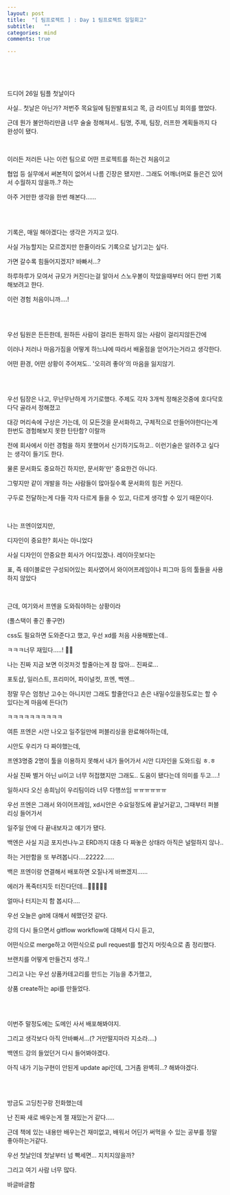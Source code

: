 ```yaml
---
layout: post
title:  "[ 팀프로젝트 ] : Day 1 팀프로젝트 일일회고"
subtitle:   ""
categories: mind
comments: true

---
```






<br>

<br>

<br>

드디어 26일 팀플 첫날이다

사실.. 첫날은 아닌가? 저번주 목요일에 팀원발표되고 목, 금 라이트닝 회의를 했었다.

근데 뭔가 불안하리만큼 너무 술술 정해져서.. 팀명, 주제, 팀장, 러프한 계획들까지 다 완성이 됐다.

<br>

이러든 저러든 나는 이런 팀으로 어떤 프로젝트를 하는건 처음이고

협업 등 실무에서 써본적이 없어서 나름 긴장은 됐지만.. 그래도 어깨너머로 들은건 있어서 수월하지 않을까..? 하는

아주 거만한 생각을 한번 해본다......

<br>

<br>

기록은, 매일 해야겠다는 생각은 가지고 있다.

사실 가능할지는 모르겠지만 한줄이라도 기록으로 남기고는 싶다.

가면 갈수록 힘들어지겠지? 바빠서...?

하루하루가 모여서 규모가 커진다는걸 알아서 스노우볼이 작았을때부터 어디 한번 기록해보려고 한다.

이런 경험 처음이니까....!

<br>

<br>

우선 팀원은 든든한데, 원하든 사람이 걸리든 원하지 않는 사람이 걸리지않든간에

이러나 저러나 마음가짐을 어떻게 하느냐에 따라서 배울점을 얻어가는거라고 생각한다.

어떤 환경, 어떤 상황이 주어져도.. '오히려 좋아'의 마음을 잃지않기.

<br>

<br>

우선 팀장은 나고, 무난무난하게 가기로했다. 주제도 각자 3개씩 정해온것중에 호다닥호다닥 골라서 정해졌고

대강 머리속에 구상은 가는데, 이 모든것을 문서화하고, 구체적으로 만들어야한다는게 한번도 경험해보지 못한 탄탄함? 이랄까

전에 회사에서 이런 경험을 하지 못했어서 신기하기도하고.. 이런기술은 알려주고 싶다는 생각이 들기도 한다.

물론 문서화도 중요하긴 하지만, 문서화'만' 중요한건 아니다.

그렇지만 같이 개발을 하는 사람들이 많아질수록 문서화의 힘은 커진다.

구두로 전달하는게 다들 각자 다르게 들을 수 있고, 다르게 생각할 수 있기 때문이다.

<br>

나는 프엔이었지만,

디자인이 중요한? 회사는 아니었다

사실 디자인이 안중요한 회사가 어디있겠나. 레이아웃보다는 

표, 즉 테이블로만 구성되어있는 회사였어서 와이어프레임이나 피그마 등의 툴들을 사용하지 않았다

<br>

근데, 여기와서 프엔을 도와줘야하는 상황이라

(풀스택이 좋긴 좋구먼)

css도 필요하면 도와준다고 했고, 우선 xd를 처음 사용해봤는데..

ㅋㅋㅋ너무 재밌다.....! 👀🔥

나는 진짜 지금 보면 이것저것 할줄아는게 참 많아... 진짜로...

포토샵, 일러스트, 프리미어, 파이널컷, 프엔, 백엔... 

정말 무슨 엄청난 고수는 아니지만 그래도 할줄안다고 손은 내밀수있을정도로는 할 수 있다는게 마음에 든다(?)

ㅋㅋㅋㅋㅋㅋㅋㅋㅋㅋ

여튼 프엔은 시안 나오고 일주일만에 퍼블리싱을 완료해야하는데,

시안도 우리가 다 짜야했는데,

프엔3명중 2명이 툴을 이용하지 못해서 내가 들어가서 시안 디자인을 도와드림 ㅎ.ㅎ

사실 진짜 별거 아닌 ui이고 너무 허접했지만 그래도.. 도움이 됐다는데 의미를 두고....!

일하시다 오신 송희님이 우리팀이라 너무 다행쓰임 ㅠㅠㅠㅠㅠㅠ

우선 프엔은 그래서 와이어프레임, xd시안은 수요일정도에 끝날거같고, 그때부터 퍼블리싱 들어가서

일주일 안에 다 끝내보자고 얘기가 됐다.

백엔은 사실 지금 포지션나누고 ERD까지 대충 다 짜놓은 상태라 아직은 널럴하지 않나..

하는 거만함을 또 부려봅니다....22222......

백은 프엔이랑 연결해서 배포하면 오질나게 바쁘겠지...... 

에러가 폭죽터지듯 터진다던데...🎉🎉🎉🎉🎉

얼마나 터지는지 함 봅시다....

우선 오늘은 git에 대해서 헤맸던것 같다.

강의 다시 들으면서 gitflow workflow에 대해서 다시 듣고, 

어떤식으로 merge하고 어떤식으로 pull request를 할건지 머릿속으로 좀 정리했다.

브랜치를 어떻게 만들건지 생각..!

그리고 나는 우선 상품카테고리를 만드는 기능을 추가했고,

상품 create하는 api를 만들었다.

<br>

<br>

이번주 말정도에는 도메인 사서 배포해봐야지.

그리고 생각보다 아직 안바빠서...(? 거만떨지마라 지소라....)

백엔드 강의 들었던거 다시 들어봐야겠다.

아직 내가 기능구현이 안된게 update api인데, 그거좀 완벽히...? 해봐야겠다.

<br>

<br>

방금도 고딩친구랑 전화했는데

난 진짜 새로 배우는게 젤 재밌는거 같다.....

근데 책에 있는 내용만 배우는건 재미없고, 배워서 어딘가 써먹을 수 있는 공부를 정말 좋아하는거같다.

우선 첫날인데 첫날부터 넘 빡세면... 지치지않을까?

그리고 여기 사람 너무 많다.

바글바글함





















